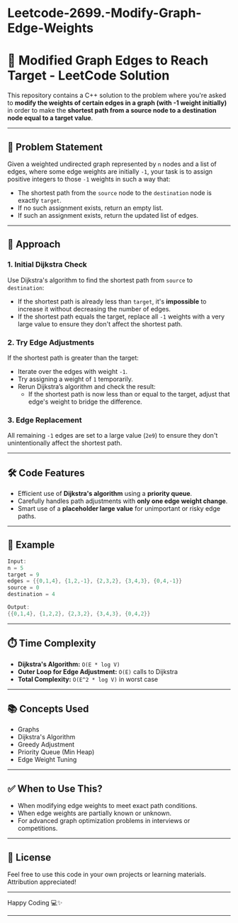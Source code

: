 # Leetcode-2699.-Modify-Graph-Edge-Weights
# 🚀 Modified Graph Edges to Reach Target - LeetCode Solution

This repository contains a C++ solution to the problem where you're asked to **modify the weights of certain edges in a graph (with -1 weight initially)** in order to make the **shortest path from a source node to a destination node equal to a target value**.

---

## 📌 Problem Statement
Given a weighted undirected graph represented by `n` nodes and a list of edges, where some edge weights are initially `-1`, your task is to assign positive integers to those `-1` weights in such a way that:

- The shortest path from the `source` node to the `destination` node is exactly `target`.
- If no such assignment exists, return an empty list.
- If such an assignment exists, return the updated list of edges.

---

## 🧠 Approach

### 1. **Initial Dijkstra Check**
Use Dijkstra's algorithm to find the shortest path from `source` to `destination`:
- If the shortest path is already less than `target`, it's **impossible** to increase it without decreasing the number of edges.
- If the shortest path equals the target, replace all `-1` weights with a very large value to ensure they don't affect the shortest path.

### 2. **Try Edge Adjustments**
If the shortest path is greater than the target:
- Iterate over the edges with weight `-1`.
- Try assigning a weight of `1` temporarily.
- Rerun Dijkstra’s algorithm and check the result:
  - If the shortest path is now less than or equal to the target, adjust that edge's weight to bridge the difference.

### 3. **Edge Replacement**
All remaining `-1` edges are set to a large value (`2e9`) to ensure they don't unintentionally affect the shortest path.

---

## 🛠️ Code Features
- Efficient use of **Dijkstra's algorithm** using a **priority queue**.
- Carefully handles path adjustments with **only one edge weight change**.
- Smart use of a **placeholder large value** for unimportant or risky edge paths.

---

## 🧩 Example
```cpp
Input:
n = 5
target = 9
edges = {{0,1,4}, {1,2,-1}, {2,3,2}, {3,4,3}, {0,4,-1}}
source = 0
destination = 4

Output:
{{0,1,4}, {1,2,2}, {2,3,2}, {3,4,3}, {0,4,2}}
```

---

## ⏱️ Time Complexity
- **Dijkstra's Algorithm:** `O(E * log V)`
- **Outer Loop for Edge Adjustment:** `O(E)` calls to Dijkstra
- **Total Complexity:** `O(E^2 * log V)` in worst case

---

## 📚 Concepts Used
- Graphs
- Dijkstra's Algorithm
- Greedy Adjustment
- Priority Queue (Min Heap)
- Edge Weight Tuning

---

## ✅ When to Use This?
- When modifying edge weights to meet exact path conditions.
- When edge weights are partially known or unknown.
- For advanced graph optimization problems in interviews or competitions.

---

## 📄 License
Feel free to use this code in your own projects or learning materials. Attribution appreciated!

---

Happy Coding 💻✨

---


